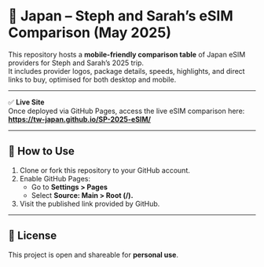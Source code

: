 # 📱 Japan – Steph and Sarah’s eSIM Comparison (May 2025)

This repository hosts a **mobile-friendly comparison table** of Japan eSIM providers for Steph and Sarah’s 2025 trip.  
It includes provider logos, package details, speeds, highlights, and direct links to buy, optimised for both desktop and mobile.

---

✅ **Live Site**  
Once deployed via GitHub Pages, access the live eSIM comparison here:  
**https://tw-japan.github.io/SP-2025-eSIM/**

---

## 🔧 How to Use

1. Clone or fork this repository to your GitHub account.  
2. Enable GitHub Pages:  
   - Go to **Settings > Pages**  
   - Select **Source: Main > Root (/).**  
3. Visit the published link provided by GitHub.  

---

## 📄 License  

This project is open and shareable for **personal use**.  
